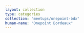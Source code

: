 ```yaml
---
layout: collection
type: categories
collection: "meetups/onepoint-bdx"
human-name: "Onepoint Bordeaux"
---
```

